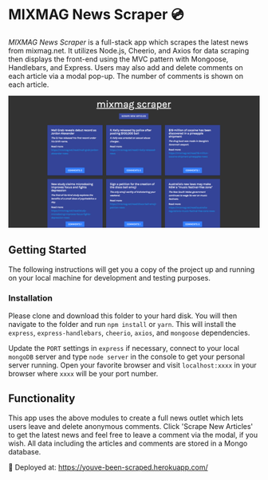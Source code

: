 # MIXMAG News Scraper 💿

*MIXMAG News Scraper* is a full-stack app which scrapes the latest news from mixmag.net. It utilizes Node.js, Cheerio, and Axios for data scraping then displays the front-end using the MVC pattern with Mongoose, Handlebars, and Express. Users may also add and delete comments on each article via a modal pop-up. The number of comments is shown on each article.

![Screenshot](public/assets/img/screenshot.png)

## Getting Started
The following instructions will get you a copy of the project up and running on your local machine for development and testing purposes.

### Installation

Please clone and download this folder to your hard disk. You will then navigate to the folder and run `npm install` or `yarn`. This will install the `express`, `express-handlebars`, `cheerio`, `axios`, and `mongoose` dependencies.

Update the `PORT` settings in `express` if necessary, connect to your local `mongoDB` server and type `node server` in the console to get your personal server running. Open your favorite browser and visit `localhost:xxxx` in your browser where `xxxx` will be your port number. 

## Functionality

This app uses the above modules to create a full news outlet which lets users leave and delete anonymous comments. Click 'Scrape New Articles' to get the latest news and feel free to leave a comment via the modal, if you wish. All data including the articles and comments are stored in a Mongo database. 

🚀 Deployed at: https://youve-been-scraped.herokuapp.com/
